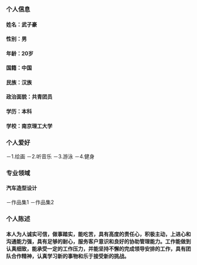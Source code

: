 ### 个人信息
#### 姓名：武子豪 
#### 性别：男
#### 年龄：20岁
#### 国籍：中国
#### 民族：汉族
#### 政治面貌：共青团员
#### 学历：本科
#### 学校：南京理工大学
### 个人爱好
 －1.绘画
 －2.听音乐
 －3.游泳
 －4.健身
### 专业领域
#### 汽车造型设计
 －作品集1
 －作品集2
### 个人陈述 
#### 本人为人诚实可信，做事踏实，能吃苦，具有高度的责任心，积极主动，上进心和沟通能力强，具有足够的耐心，服务客户意识和良好的协助管理能力。工作能做到认真细致，能承受一定的工作压力，并能坚持不懈的完成领导安排的工作，具有团队合作精神，认真学习新的事物和乐于接受新的挑战。
